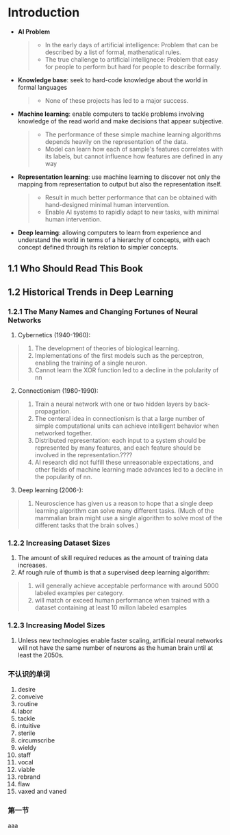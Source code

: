 # Introduction

* **AI Problem**
    > * In the early days of artificial intelligence: Problem that can be described by a list of formal, mathenatical rules. 
    > * The true challenge to artificial intellignece: Problem that easy for people to perform but hard for people to describe formally.
* **Knowledge base**: seek to hard-code knowledge about the world in formal languages
    > * None of these projects has led to a major success.
* **Machine learning**: enable computers to tackle problems involving knowledge of the read world and make decisions that appear subjective.
    > * The performance of these simple machine learning algorithms depends heavily on the representation of the data.
    > * Model can learn how each of sample's features correlates with its labels, but cannot influence how features are defined in any way
* **Representation learning**: use machine learning to discover not only the mapping from representation to output but also the representation itself. 
    > * Result in much better performance that can be obtained with hand-designed minimal human intervention.
    > * Enable AI systems to rapidly adapt to new tasks, with minimal human intervention.
* **Deep learning**: allowing computers to learn from experience and understand the world in terms of a hierarchy of concepts, with each concept defined through its relation to simpler concepts. 

## 1.1 Who Should Read This Book
## 1.2 Historical Trends in Deep Learning
### 1.2.1 The Many Names and Changing Fortunes of Neural Networks
1. Cybernetics (1940-1960):
>1. The development of theories of biological learning.
>2. Implementations of the first models such as the perceptron, enabling the training of a single neuron.
>3. Cannot learn the XOR function led to a decline in the polularity of nn
2. Connectionism (1980-1990):
>1. Train a neural network with one or two hidden layers by back-propagation.
>2. The centeral idea in connectionism is that a large number of simple computational units can achieve intelligent behavior when networked together.
>3. Distributed representation: each input to a system should be represented by many features, and each feature should be involved in the representation.????
>4. AI research did not fulfill these unreasonable expectations, and other fields of machine learning made advances led to a decline in the popularity of nn.
3. Deep learning (2006-):
>1. Neuroscience has given us a reason to hope that a single deep learning algorithm can solve many different tasks. (Much of the mammalian brain might use a single algorithm to solve most of the different tasks that the brain solves.)
### 1.2.2 Increasing Dataset Sizes
1. The amount of skill required reduces as the amount of training data increases.
2. Af rough rule of thumb is that a supervised deep learning algorithm: 
>1. will generally achieve acceptable performance with around 5000 labeled examples per category.
>2. will match or exceed human performance when trained with a dataset containing at least 10 millon labeled esamples
### 1.2.3 Increasing Model Sizes
1. Unless new technologies enable faster scaling, artificial neural networks will not have the same number of neurons as the human brain until at least the 2050s.
### 不认识的单词
1. desire 
2. conveive
3. routine
4. labor
5. tackle 
6. intuitive
7. sterile
8. circumscribe
9. wieldy
10. staff
11. vocal
12. viable
13. rebrand
14. flaw
15. vaxed and vaned
### 第一节  
aaa  